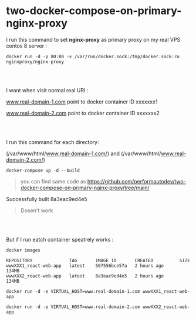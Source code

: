 # two-docker-compose-on-primary-nginx-proxy

I run this command to set **nginx-proxy** as primary proxy on my real VPS centos 8 server :



```console
docker run -d -p 80:80 -v /var/run/docker.sock:/tmp/docker.sock:ro nginxproxy/nginx-proxy
```


<br><br>


I want when visit normal real URl : 

www.real-domain-1.com point to docker container ID xxxxxxx1

www.real-domain-2.com point to docker container ID xxxxxxx2

<br><br>


I run this command for each directory: 

(/var/www/html/www.real-domain-1.com/) and (/var/www/html/www.real-domain-2.com/)

```console
docker-compose up -d --build
```

> you can find same code as https://github.com/performautodev/two-docker-compose-on-primary-nginx-proxy/tree/main/

Successfully built 8a3eac9ed4e5

> Dosen't work

<br><br>


But if I run eatch container speatrely works :


```console
docker images
```

```
REPOSITORY              TAG       IMAGE ID       CREATED          SIZE
wwwXXX1_react-web-app   latest    507556bce57a   2 hours ago      134MB
wwwXXX2_react-web-app   latest    8a3eac9ed4e5   2 hours ago      134MB
```


```console
docker run -d -e VIRTUAL_HOST=www.real-domain-1.com wwwXXX1_react-web-app
```


```console
docker run -d -e VIRTUAL_HOST=www.real-domain-2.com wwwXXX2_react-web-app
```

